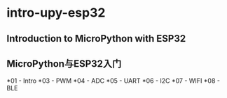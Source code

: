 # intro-upy-esp32
## Introduction to MicroPython with ESP32
## MicroPython与ESP32入门

*01 - Intro
*03 - PWM
*04 - ADC
*05 - UART
*06 - I2C
*07 - WIFI
*08 - BLE